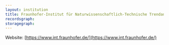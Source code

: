 ```yaml
---
layout: institution
title: Fraunhofer-Institut für Naturwissenschaftlich-Technische Trendanalysen
recordsgraph: 
storagegraph: 
---
```


Website: [https://www.int.fraunhofer.de/](https://www.int.fraunhofer.de/)
